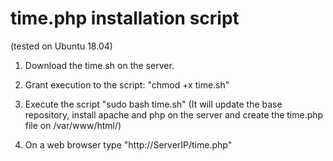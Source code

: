# time.php installation script

(tested on Ubuntu 18.04)

1) Download the time.sh on the server.
2) Grant execution to the script: "chmod +x time.sh"
3) Execute the script "sudo bash time.sh"
	(It will update the base repository, install apache and php on the server and
	 create the time.php file on /var/www/html/)

4) On a web browser type "http://ServerIP/time.php"


